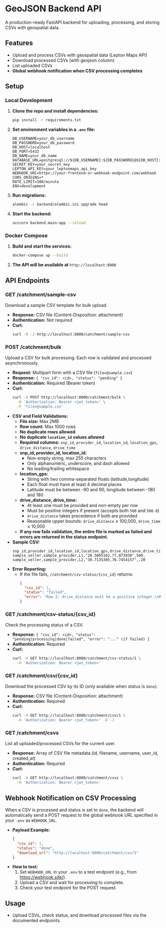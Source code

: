 # GeoJSON Backend API

A production-ready FastAPI backend for uploading, processing, and storing CSVs with geospatial data.

## Features

- Upload and process CSVs with geospatial data (Lepton Maps API)
- Download processed CSVs (with geojson column)
- List uploaded CSVs
- **Global webhook notification when CSV processing completes**

## Setup

### Local Development

1. **Clone the repo and install dependencies:**
   ```sh
   pip install -r requirements.txt
   ```
2. **Set environment variables in a `.env` file:**
   ```env
   DB_USERNAME=your_db_username
   DB_PASSWORD=your_db_password
   DB_HOST=localhost
   DB_PORT=5432
   DB_NAME=your_db_name
   DATABASE_URL=postgresql://${DB_USERNAME}:${DB_PASSWORD}@${DB_HOST}:${DB_PORT}/${DB_NAME}
   SECRET_KEY=your_secret_key
   LEPTON_API_KEY=your_leptonmaps_api_key
   WEBHOOK_URL=https://your-frontend-or-webhook-endpoint.com/webhook
   CORS_ORIGINS=*
   RATE_LIMIT=100/minute
   ENV=development
   ```
3. **Run migrations:**
   ```sh
   alembic -c backend/alembic.ini upgrade head
   ```
4. **Start the backend:**
   ```sh
   uvicorn backend.main:app --reload
   ```

### Docker Compose

1. **Build and start the services:**
   ```sh
   docker-compose up --build
   ```
2. **The API will be available at** `http://localhost:8000`

## API Endpoints

### **GET /catchment/sample-csv**
Download a sample CSV template for bulk upload.
- **Response:** CSV file (Content-Disposition: attachment)
- **Authentication:** Not required
- **Curl:**
  ```sh
  curl -O -J http://localhost:8000/catchment/sample-csv
  ```

### **POST /catchment/bulk**
Upload a CSV for bulk processing. Each row is validated and processed asynchronously.
- **Request:** Multipart form with a CSV file (`file=@sample.csv`)
- **Response:** `{ "csv_id": <id>, "status": "pending" }`
- **Authentication:** Required (Bearer token)
- **Curl:**
  ```sh
  curl -X POST http://localhost:8000/catchment/bulk \
    -H 'Authorization: Bearer <jwt_token>' \
    -F 'file=@sample.csv'
  ```
- **CSV and Field Validations:**
  - **File size:** Max 2MB
  - **Row count:** Max 1000 rows
  - **No duplicate rows allowed**
  - **No duplicate `location_id` values allowed**
  - **Required columns:** `snp_id`, `provider_id`, `location_id`, `location_gps`, `drive_distance`, `drive_time`
  - **snp_id, provider_id, location_id:**
    - Non-empty string, max 255 characters
    - Only alphanumeric, underscore, and dash allowed
    - No leading/trailing whitespace
  - **location_gps:**
    - String with two comma-separated floats (latitude,longitude)
    - Each float must have at least 4 decimal places
    - Latitude must be between -90 and 90, longitude between -180 and 180
  - **drive_distance, drive_time:**
    - At least one must be provided and non-empty per row
    - Must be positive integers if present (accepts both `500` and `500.0`)
    - `drive_distance` takes precedence if both are provided
    - Reasonable upper bounds: `drive_distance` ≤ 100,000, `drive_time` ≤ 10,000
  - **If any row fails validation, the entire file is marked as failed and errors are returned in the status endpoint.**
- **Sample CSV:**
  ```csv
  snp_id,provider_id,location_id,location_gps,drive_distance,drive_time
  sample_seller,sample_provider,L1,"28.5065162,77.073938",500,
  sample_seller,sample_provider,L2,"30.7135305,76.7454157",,20
  ```
- **Error Reporting:**
  - If the file fails, `/catchment/csv-status/{csv_id}` returns:
    ```json
    {
      "csv_id": 1,
      "status": "failed",
      "error": "Row 2: drive_distance must be a positive integer.\nRow 3: location_gps must be a string with two comma-separated floats, each with at least 4 decimals, valid range."
    }
    ```

### **GET /catchment/csv-status/{csv_id}**
Check the processing status of a CSV.
- **Response:** `{ "csv_id": <id>, "status": "pending|processing|done|failed", "error": "..." (if failed) }`
- **Authentication:** Required
- **Curl:**
  ```sh
  curl -X GET http://localhost:8000/catchment/csv-status/1 \
    -H 'Authorization: Bearer <jwt_token>'
  ```

### **GET /catchment/csv/{csv_id}**
Download the processed CSV by its ID (only available when status is `done`).
- **Response:** CSV file (Content-Disposition: attachment)
- **Authentication:** Required
- **Curl:**
  ```sh
  curl -X GET http://localhost:8000/catchment/csv/1 \
    -H 'Authorization: Bearer <jwt_token>' -O -J
  ```

### **GET /catchment/csvs**
List all uploaded/processed CSVs for the current user.
- **Response:** Array of CSV file metadata (id, filename, username, user_id, created_at)
- **Authentication:** Required
- **Curl:**
  ```sh
  curl -X GET http://localhost:8000/catchment/csvs \
    -H 'Authorization: Bearer <jwt_token>'
  ```

## Webhook Notification on CSV Processing

When a CSV is processed and status is set to `done`, the backend will automatically send a POST request to the global webhook URL specified in your `.env` as `WEBHOOK_URL`.

- **Payload Example:**
  ```json
  {
    "csv_id": 1,
    "status": "done",
    "download_url": "http://localhost:8000/catchment/csv/1"
  }
  ```
- **How to test:**
  1. Set `WEBHOOK_URL` in your `.env` to a test endpoint (e.g., from https://webhook.site/).
  2. Upload a CSV and wait for processing to complete.
  3. Check your test endpoint for the POST request.

## Usage

- Upload CSVs, check status, and download processed files via the documented endpoints.
